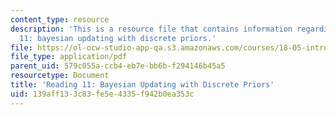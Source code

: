 ```yaml
---
content_type: resource
description: 'This is a resource file that contains information regarding reading
  11: bayesian updating with discrete priors.'
file: https://ol-ocw-studio-app-qa.s3.amazonaws.com/courses/18-05-introduction-to-probability-and-statistics-spring-2014/139aff133c83fe5e4335f942b0ea353c_MIT18_05S14_Reading11.pdf
file_type: application/pdf
parent_uid: 579c055a-ccb4-eb7e-bb6b-f294146b45a5
resourcetype: Document
title: 'Reading 11: Bayesian Updating with Discrete Priors'
uid: 139aff13-3c83-fe5e-4335-f942b0ea353c
---
```

